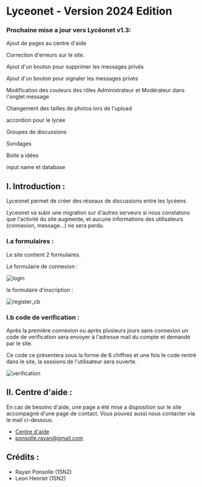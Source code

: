 # Lyceonet - Version 2024 Edition

### Prochaine mise a jour vers Lycéonet v1.3: 

Ajout de pages au centre d'aide

Correction d'erreurs sur le site.

Ajout d'un bouton pour supprimer les messages privés

Ajout d'un bouton pour signaler les messages privés

Modification des couleurs des rôles Administrateur et Modérateur dans l'onglet message

Changement des tailles de photos lors de l'upload 

accordion pour le lycée

Groupes de discussions

Sondages

Boite a idées

input name et database 

## I. Introduction :

Lyceonet permet de créer des réseaux de discussions entre les lycéens

Lyceonet va subir une migration sur d'autres serveurs si nous constatons
que l'activité du site augmente, et aucune informations des utilisateurs (connexion, message...) ne sera perdu.

### I.a formulaires :

Le site contient 2 formulaires.

Le formulaire de connexion :

![login](https://github.com/RayanPonsolle/Lyceonet/assets/82237615/c203fc7d-648a-4f10-958f-3f603c6ebc5c)

le formulaire d'inscription :

![register_cb](https://github.com/RayanPonsolle/Lyceonet/assets/82237615/75038b10-a080-45e3-be79-2ba2ff5df137)

### I.b code de verification :

Après la première connexion ou après plusieurs jours sans connexion un code de verification sera envoyer à
l'adresse mail du compte et demandé par le site.

Ce code ce présentera sous la forme de 6 chiffres et une fois le code rentré dans le site, la sessions de 
l'utilisateur sera ouverte.

![verification](https://github.com/RayanPonsolle/Lyceonet/assets/82237615/78924fb8-129d-46b9-9836-ffe535a53357)

## II. Centre d'aide :
En cas de besoins d'aide, une page a été mise a disposition sur le site accompagné d'une page de contact.
Vous pouvez aussi nous contacter via le mail ci-dessous.

- [Centre d'aide](http://lyceonet.rf.gd/help.php)
- [ponsolle.rayan@gmail.com](#)

## Crédits :
- Rayan Ponsolle (1SN2)
- Leon Henriet (1SN2)
